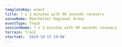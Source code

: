 ```yaml
---
templateKey: event
title: 7 x 3 minutes with 90 seconds recovery
venueName: Manchester Regional Arena
eventType: Track
sessionName: 7 x 3 minutes with 90 seconds recovery
terrain: Track
startsAt: '2019-10-15 19:00'
---
```

